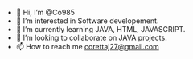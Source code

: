 - 👋 Hi, I’m @Co985
- 👀 I’m interested in Software developement.
- 🌱 I’m currently learning JAVA, HTML, JAVASCRIPT.
- 💞️ I’m looking to collaborate on JAVA projects. 
- 📫 How to reach me corettaj27@gmail.com

<!---
Co985/Co985 is a ✨ special ✨ repository because its `README.md` (this file) appears on your GitHub profile.
You can click the Preview link to take a look at your changes.
--->
